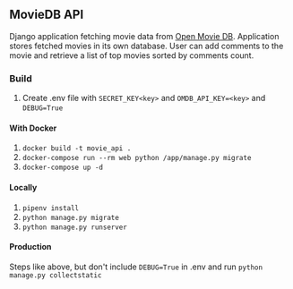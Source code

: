 ## MovieDB API

Django application fetching movie data from [Open Movie DB](http://omdbapi.com). 
Application stores fetched movies in its own database. User can add comments to the
movie and retrieve a list of top movies sorted by comments count.


### Build
1. Create .env file with `SECRET_KEY<key>` and `OMDB_API_KEY=<key>`
and `DEBUG=True`
#### With Docker
1. `docker build -t movie_api .`
2. `docker-compose run --rm web python /app/manage.py migrate`
3. `docker-compose up -d`
#### Locally
1. `pipenv install`
2. `python manage.py migrate`
3. `python manage.py runserver`

#### Production
Steps like above, but don't include `DEBUG=True` in .env and run 
`python manage.py collectstatic`
